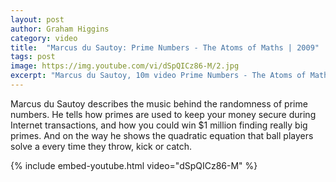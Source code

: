 ```yaml
---
layout: post
author: Graham Higgins
category: video
title:  "Marcus du Sautoy: Prime Numbers - The Atoms of Maths | 2009"
tags: post
image: https://img.youtube.com/vi/dSpQICz86-M/2.jpg
excerpt: "Marcus du Sautoy, 10m video Prime Numbers - The Atoms of Maths"
---
```


Marcus du Sautoy describes the music behind the randomness of prime numbers. He tells how primes are used to keep your money secure during Internet transactions, and how you could win $1 million finding really big primes. And on the way he shows the quadratic equation that ball players solve a every time they throw, kick or catch.

{% include embed-youtube.html video="dSpQICz86-M" %}

